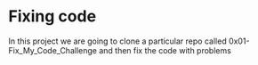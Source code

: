 # Fixing code
In this project we are going to clone a particular repo called 0x01-Fix_My_Code_Challenge and then fix the code with problems
